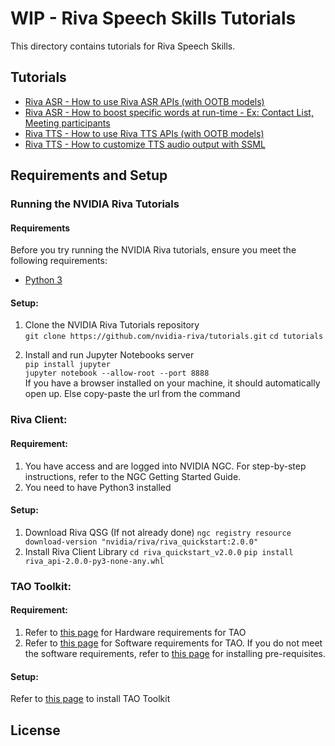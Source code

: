 # WIP - Riva Speech Skills Tutorials

This directory contains tutorials for Riva Speech Skills.

## Tutorials

- [Riva ASR - How to use Riva ASR APIs (with OOTB models)](asr-python-basics.ipynb)
- [Riva ASR - How to boost specific words at run-time - Ex: Contact List, Meeting participants](asr-python-advanced-wordboosting.ipynb)
- [Riva TTS - How to use Riva TTS APIs (with OOTB models)](tts-python-basics.ipynb)
- [Riva TTS - How to customize TTS audio output with SSML](tts-python-advanced-customizationwithssml.ipynb)

## Requirements and Setup

### Running the NVIDIA Riva Tutorials

#### Requirements
Before you try running the NVIDIA Riva tutorials, ensure you meet the following requirements: 
- [Python 3](https://www.python.org/download/releases/3.0/) 

#### Setup:
1. Clone the NVIDIA Riva Tutorials repository  
``git clone https://github.com/nvidia-riva/tutorials.git``
``cd tutorials``

2. Install and run Jupyter Notebooks server  
``pip install jupyter``  
``jupyter notebook --allow-root --port 8888``  
If you have a browser installed on your machine, it should automatically open up. Else copy-paste the url from the command

### Riva Client:

#### Requirement:
1. You have access and are logged into NVIDIA NGC. For step-by-step instructions, refer to the NGC Getting Started Guide.
2. You need to have Python3 installed 

#### Setup:
1. Download Riva QSG (If not already done)
``ngc registry resource download-version "nvidia/riva/riva_quickstart:2.0.0"``
2. Install Riva Client Library
``cd riva_quickstart_v2.0.0``
``pip install riva_api-2.0.0-py3-none-any.whl``

### TAO Toolkit:

#### Requirement:
1. Refer to [this page](https://docs.nvidia.com/tao/tao-toolkit/text/tao_toolkit_quick_start_guide.html#hardware) for Hardware requirements for TAO
2. Refer to [this page](https://docs.nvidia.com/tao/tao-toolkit/text/tao_toolkit_quick_start_guide.html#software-requirements) for Software requirements for TAO. If you do not meet the software requirements, refer to [this page](https://docs.nvidia.com/tao/tao-toolkit/text/tao_toolkit_quick_start_guide.html#installing-the-pre-requisites) for installing pre-requisites.

#### Setup:
Refer to [this page](https://docs.nvidia.com/tao/tao-toolkit/text/tao_toolkit_quick_start_guide.html#installing-tao-toolkit) to install TAO Toolkit

## License